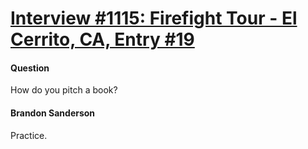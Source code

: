 # [Interview #1115: Firefight Tour - El Cerrito, CA, Entry #19](https://www.theoryland.com/intvmain.php?i=1115#19)

#### Question

How do you pitch a book?

#### Brandon Sanderson

Practice.


